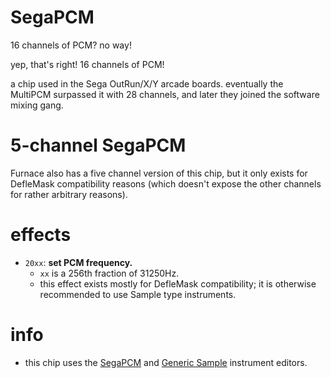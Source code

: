 # SegaPCM

16 channels of PCM? no way!

yep, that's right! 16 channels of PCM!

a chip used in the Sega OutRun/X/Y arcade boards. eventually the MultiPCM surpassed it with 28 channels, and later they joined the software mixing gang.

# 5-channel SegaPCM

Furnace also has a five channel version of this chip, but it only exists for DefleMask compatibility reasons (which doesn't expose the other channels for rather arbitrary reasons).

# effects

- `20xx`: **set PCM frequency.**
  - `xx` is a 256th fraction of 31250Hz.
  - this effect exists mostly for DefleMask compatibility; it is otherwise recommended to use Sample type instruments.

# info

- this chip uses the [SegaPCM](../4-instrument/segapcm.md) and [Generic Sample](../4-instrument/amiga.md) instrument editors.